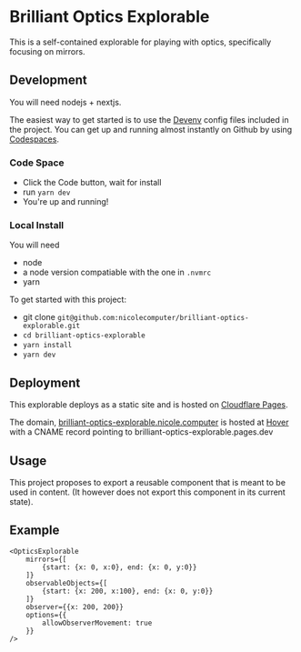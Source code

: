 # Brilliant Optics Explorable

This is a self-contained explorable for playing with optics, specifically focusing on mirrors.

## Development

You will need nodejs + nextjs.

The easiest way to get started is to use the [Devenv](https://devenv.sh) config
files included in the project. You can get up and running almost instantly on
Github by using [Codespaces](https://github.com/features/codespaces).

### Code Space

- Click the Code button, wait for install
- run `yarn dev`
- You're up and running!

### Local Install

You will need

- node
- a node version compatiable with the one in `.nvmrc`
- yarn

To get started with this project:

- git clone `git@github.com:nicolecomputer/brilliant-optics-explorable.git`
- `cd brilliant-optics-explorable`
- `yarn install`
- `yarn dev`

## Deployment

This explorable deploys as a static site and is hosted on
[Cloudflare Pages](https://pages.cloudflare.com).

The domain,
[brilliant-optics-explorable.nicole.computer](https://brilliant-optics-explorable.nicole.computer/)
is hosted at [Hover](http://hover.com) with a CNAME record pointing to
brilliant-optics-explorable.pages.dev

## Usage

This project proposes to export a reusable component that is meant to be used in content. (It however does not export this component in its current state).

## Example

```
<OpticsExplorable
    mirrors={[
        {start: {x: 0, x:0}, end: {x: 0, y:0}}
    ]}
    observableObjects={[
        {start: {x: 200, x:100}, end: {x: 0, y:0}}
    ]}
    observer={{x: 200, 200}}
    options={{
        allowObserverMovement: true
    }}
/>
```
